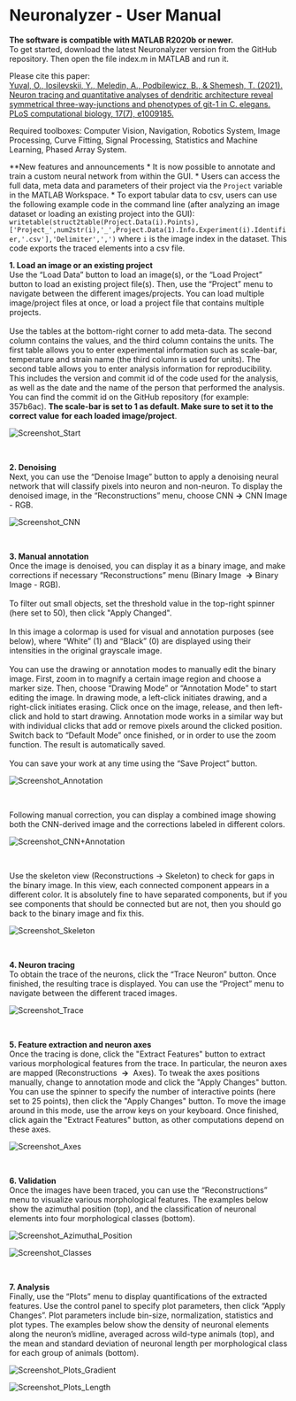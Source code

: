 # Neuronalyzer - User Manual

**The software is compatible with MATLAB R2020b or newer.** <br/>
To get started, download the latest Neuronalyzer version from the GitHub repository.
Then open the file index.m in MATLAB and run it.

Please cite this paper:<br/>
[Yuval, O., Iosilevskii, Y., Meledin, A., Podbilewicz, B., & Shemesh, T. (2021). Neuron tracing and quantitative analyses of dendritic architecture reveal symmetrical three-way-junctions and phenotypes of git-1 in C. elegans. PLoS computational biology, 17(7), e1009185.](https://journals.plos.org/ploscompbiol/article?id=10.1371/journal.pcbi.1009185)

Required toolboxes: Computer Vision, Navigation, Robotics System, Image Processing, 
Curve Fitting, Signal Processing, Statistics and Machine Learning, Phased Array System.

**New features and announcements
    * It is now possible to annotate and train a custom neural network from within the GUI.
    * Users can access the full data, meta data and parameters of their project via the `Project` variable in the MATLAB Workspace.
    * To export tabular data to csv, users can use the following example code in the command line (after analyzing an image dataset or loading an existing project into the GUI):
        `writetable(struct2table(Project.Data(i).Points),['Project_',num2str(i),'_',Project.Data(1).Info.Experiment(i).Identifier,'.csv'],'Delimiter',',')`
        where `i` is the image index in the dataset. This code exports the traced elements into a csv file.
<br/>

**1. Load an image or an existing project** <br/>
    Use the “Load Data” button to load an image(s), or the “Load Project” button to load an existing
    project file(s). Then, use the “Project” menu to navigate between the different images/projects. You
    can load multiple image/project files at once, or load a project file that contains multiple projects.  <br/><br/>
    Use the tables at the bottom-right corner to add meta-data. The second column contains the values, and the third column contains the units.
	The first table allows you to enter experimental information such as scale-bar, temperature and strain name (the third column is used
    for units). The second table allows you to enter analysis information for reproducibility. This includes
    the version and commit id of the code used for the analysis, as well as the date and the name of the
    person that performed the analysis. You can find the commit id on the GitHub repository (for
    example: 357b6ac). **The scale-bar is set to 1 as default. Make sure to set it to the correct value**
    **for each loaded image/project**.

![Screenshot_Start](https://user-images.githubusercontent.com/35100851/111909172-1b9b9880-8a54-11eb-82cf-d8203d966276.png)

<br/>

**2. Denoising** <br/>
    Next, you can use the “Denoise Image” button to apply a denoising neural network that will classify pixels into neuron and non-neuron.
	To display the denoised image, in the “Reconstructions” menu, choose CNN **→** CNN Image - RGB.

![Screenshot_CNN](https://user-images.githubusercontent.com/35100851/109167973-43118500-7776-11eb-9449-3ac13276bf51.png)

<br/>

**3. Manual annotation** <br/>
    Once the image is denoised, you can display it as a binary image, and make corrections if necessary “Reconstructions” menu 
	(Binary Image ​ **→** ​ Binary Image - RGB). <br/><br/>
    To filter out small objects, set the threshold value in the top-right spinner (here set to 50), then click "Apply Changed". <br/><br/>
	In this image a colormap is used for visual and annotation purposes (see below), where “White” (1)
    and “Black” (0) are displayed using their intensities in the original grayscale image. <br/><br/>
    You can use the drawing or annotation modes to manually edit the binary image. First, zoom in to
    magnify a certain image region and choose a marker size. Then, choose “Drawing Mode” or
    “Annotation Mode” to start editing the image. In drawing mode, a left-click initiates drawing, and a
    right-click initiates erasing. Click once on the image, release, and then left-click and hold to start
    drawing. Annotation mode works in a similar way but with individual clicks that add or remove pixels
    around the clicked position. Switch back to “Default Mode” once finished, or in order to use the
    zoom function. The result is automatically saved. <br/><br/>
    You can save your work at any time using the “Save Project” button.
    
![Screenshot_Annotation](https://user-images.githubusercontent.com/35100851/109167991-499ffc80-7776-11eb-94cf-1429548dc6a1.png)

<br/>

Following manual correction, you can display a combined image showing both the CNN-derived image and the corrections labeled in different colors.

![Screenshot_CNN+Annotation](https://user-images.githubusercontent.com/35100851/109168016-515fa100-7776-11eb-8edd-732d259def9e.png)

<br/>

Use the skeleton view (Reconstructions → Skeleton) to check for gaps in the binary image. In this view, each connected component appears in a different color.
It is absolutely fine to have separated components, but if you see components that should be connected but are not, then you should go back to the binary image and fix this.

![Screenshot_Skeleton](https://user-images.githubusercontent.com/35100851/111909190-3706a380-8a54-11eb-94c3-688d3ba41c32.png)

<br/>

**4. Neuron tracing** <br/>
    To obtain the trace of the neurons, click the “Trace Neuron” button. Once finished, the resulting
    trace is displayed. You can use the “Project” menu to navigate between the different traced images.
   
![Screenshot_Trace](https://user-images.githubusercontent.com/35100851/111909214-4ab20a00-8a54-11eb-92d0-f503b6fe06ed.png)

<br/>

**5. Feature extraction and neuron axes** <br/>
    Once the tracing is done, click the "Extract Features" button to extract various morphological features from the trace.
	In particular, the neuron axes are mapped (Reconstructions ​ **→** ​ Axes). To tweak the axes positions manually, change to annotation mode and click the "Apply Changes" button.
	You can use the spinner to specify the number of interactive points (here set to 25 points), then click the "Apply Changes" button.
	To move the image around in this mode, use the arrow keys on your keyboard.
	Once finished, click again the "Extract Features" button, as other computations depend on these axes.

![Screenshot_Axes](https://user-images.githubusercontent.com/35100851/111909224-58678f80-8a54-11eb-8ccf-744feda48483.png)

<br/>

**6. Validation** <br/>
    Once the images have been traced, you can use the “Reconstructions” menu to visualize various
    morphological features. The examples below show the azimuthal position (top), and
    the classification of neuronal elements into four morphological classes (bottom).

![Screenshot_Azimuthal_Position](https://user-images.githubusercontent.com/35100851/111909236-6c12f600-8a54-11eb-959e-d8ea25cb8f0f.png)

![Screenshot_Classes](https://user-images.githubusercontent.com/35100851/111909243-703f1380-8a54-11eb-8502-6d4176c82cc9.png)

<br/>

**7. Analysis** <br/>
    Finally, use the “Plots” menu to display quantifications of the extracted features. Use the control
    panel to specify plot parameters, then click “Apply Changes”. Plot parameters include bin-size,
    normalization, statistics and plot types. The examples below show the density of
    neuronal elements along the neuron’s midline, averaged across wild-type animals (top), and the mean and standard deviation
    of neuronal length per morphological class for each group of animals (bottom).

![Screenshot_Plots_Gradient](https://user-images.githubusercontent.com/35100851/111909276-95338680-8a54-11eb-94ae-315f3e22b4e9.png)

![Screenshot_Plots_Length](https://user-images.githubusercontent.com/35100851/114274965-ac90de80-9a18-11eb-841b-5c683514506c.png)
